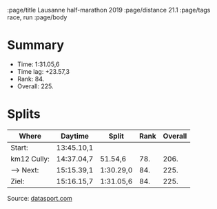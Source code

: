 :page/title Lausanne half-marathon 2019
:page/distance 21.1
:page/tags race, run
:page/body

# Summary

* Time: 1:31.05,6
* Time lag: +23.57,3
* Rank: 84.
* Overall: 225.

# Splits

| Where         | Daytime    | Split     | Rank | Overall |
| -----         | ---------- | --------- | ---- | ------- |
| Start:        | 13:45.10,1 |           |      |         |
| km12 Cully:   | 14:37.04,7 | 51.54,6   |  78. | 206.    |
| --> Next:     | 15:15.39,1 | 1:30.29,0 |  84. | 225.    |
| Ziel:         | 15:16.15,7 | 1:31.05,6 |  84. | 225.    |


Source: [datasport.com](https://www.datasport.com)
